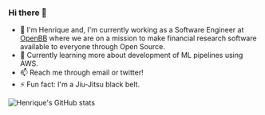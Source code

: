 ### Hi there 👋

<!--
**hjoaquim/hjoaquim** is a ✨ _special_ ✨ repository because its `README.md` (this file) appears on your GitHub profile.

Here are some ideas to get you started:

- 🔭 I’m currently working on ...
- 🌱 I’m currently learning ...
- 👯 I’m looking to collaborate on ...
- 🤔 I’m looking for help with ...
- 💬 Ask me about ...
- 📫 How to reach me: ...
- 😄 Pronouns: ...
- ⚡ Fun fact: ...
-->


- 🔭 I'm Henrique and, I'm currently working as a Software Engineer at [OpenBB](https://openbb.co/) where we are on a mission to make financial research software available to everyone through Open Source.
- 🌱 Currently learning more about development of ML pipelines using AWS.
- 📫 Reach me through email or twitter!
- ⚡ Fun fact: I'm a Jiu-Jitsu black belt.

![Henrique's GitHub stats](https://github-readme-stats.vercel.app/api?username=hjoaquim&count_private=true&show_icons=true&theme=synthwave)
